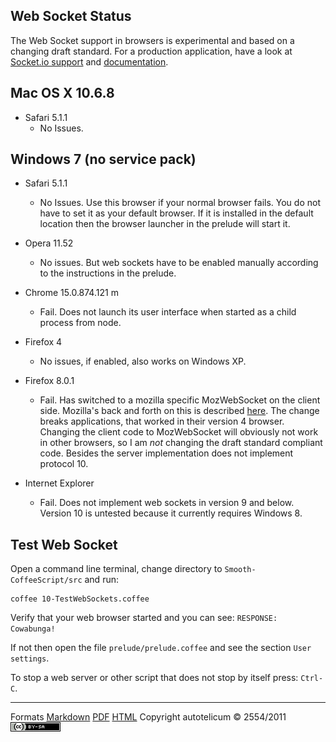 
## Web Socket Status

The Web Socket support in browsers is experimental and based on a changing draft standard. For a production application, have a look at [Socket.io support](http://socket.io/#browser-support) and [documentation](http://socket.io/#how-to-use).


## Mac OS X 10.6.8

* Safari 5.1.1
    - No Issues.


## Windows 7 (no service pack)

* Safari 5.1.1
    - No Issues. Use this browser if your normal browser fails. You do not have to set it as your default browser. If it is installed in the default location then the browser launcher in the prelude will start it.

* Opera 11.52
    - No issues. But web sockets have to be enabled manually according to the instructions in the prelude.

* Chrome 15.0.874.121 m
    - Fail. Does not launch its user interface when started as a child process from node.

* Firefox 4
    - No issues, if enabled, also works on Windows XP.

* Firefox 8.0.1
    - Fail. Has switched to a mozilla specific MozWebSocket on the client side. Mozilla's back and forth on this is described [here](https://developer.mozilla.org/en/WebSockets). The change breaks applications, that worked in their version 4 browser. Changing the client code to MozWebSocket will obviously not work in other browsers, so I am *not* changing the draft standard compliant code. Besides the server implementation does not implement protocol 10.

* Internet Explorer
    - Fail. Does not implement web sockets in version 9 and below. Version 10 is untested because it currently requires Windows 8.


## Test Web Socket

Open a command line terminal, change directory to `Smooth-CoffeeScript/src` and run:

    coffee 10-TestWebSockets.coffee

Verify that your web browser started and you can see: `RESPONSE: Cowabunga!`

If not then open the file `prelude/prelude.coffee` and see the section `User settings`.

To stop a web server or other script that does not stop by itself press: `Ctrl-C`.


-----------------------------------------------------------------------------

Formats	[Markdown](web-socket-status.md)	[PDF](web-socket-status.pdf)	[HTML](web-socket-status.html)
Copyright autotelicum © 2554/2011 ![License CCBYSA](ccbysa.png)


<!-- Commands used to format this document:

Edit ,>markdown2pdf --listings --xetex '--template=pandoc-template.tex' -o web-socket-status.pdf; open web-socket-status.pdf

Edit ,>pandoc -f markdown -t html -S --css pandoc-template.css --template pandoc-template.html -B readability-embed.js -B menu-embed.js -o web-socket-status.html; open web-socket-status.html
-->
